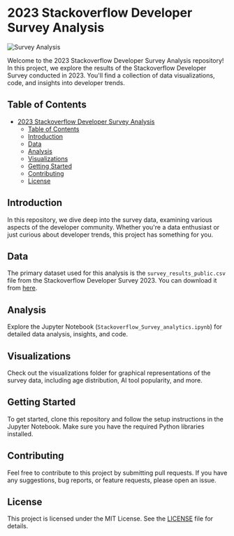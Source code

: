 # 2023 Stackoverflow Developer Survey Analysis

![Survey Analysis](.png)

Welcome to the 2023 Stackoverflow Developer Survey Analysis repository! In this project, we explore the results of the Stackoverflow Developer Survey conducted in 2023. You'll find a collection of data visualizations, code, and insights into developer trends.

## Table of Contents

- [2023 Stackoverflow Developer Survey Analysis](#2023-stackoverflow-developer-survey-analysis)
  - [Table of Contents](#table-of-contents)
  - [Introduction](#introduction)
  - [Data](#data)
  - [Analysis](#analysis)
  - [Visualizations](#visualizations)
  - [Getting Started](#getting-started)
  - [Contributing](#contributing)
  - [License](#license)

## Introduction

In this repository, we dive deep into the survey data, examining various aspects of the developer community. Whether you're a data enthusiast or just curious about developer trends, this project has something for you.

## Data

The primary dataset used for this analysis is the `survey_results_public.csv` file from the Stackoverflow Developer Survey 2023. You can download it from [here](https://insights.stackoverflow.com/survey).

## Analysis

Explore the Jupyter Notebook (`Stackoverflow_Survey_analytics.ipynb`) for detailed data analysis, insights, and code.

## Visualizations

Check out the visualizations folder for graphical representations of the survey data, including age distribution, AI tool popularity, and more.

## Getting Started

To get started, clone this repository and follow the setup instructions in the Jupyter Notebook. Make sure you have the required Python libraries installed.

## Contributing

Feel free to contribute to this project by submitting pull requests. If you have any suggestions, bug reports, or feature requests, please open an issue.

## License

This project is licensed under the MIT License. See the [LICENSE](LICENSE) file for details.
